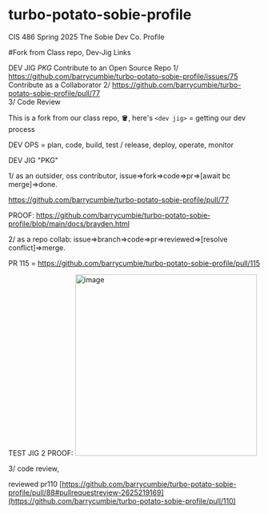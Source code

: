 # turbo-potato-sobie-profile
CIS 486 Spring 2025 The Sobie Dev Co. Profile 

#Fork from Class repo, Dev-Jig Links

DEV JIG *PKG* 
Contribute to an Open Source Repo
1/ https://github.com/barrycumbie/turbo-potato-sobie-profile/issues/75
<br>
Contribute as a Collaborator
2/ https://github.com/barrycumbie/turbo-potato-sobie-profile/pull/77
<br>
3/ Code Review
<br>

This is a fork from our class repo, 🪣, here's `<dev jig>` = getting our dev process

DEV OPS = plan, code, build, test / release, deploy, operate, monitor

DEV JIG "PKG"

1/ as an outsider, oss contributor, issue=>fork=>code=>pr=>[await bc merge]=>done.

https://github.com/barrycumbie/turbo-potato-sobie-profile/pull/77

PROOF: https://github.com/barrycumbie/turbo-potato-sobie-profile/blob/main/docs/brayden.html

2/ as a repo collab: issue=>branch=>code=>pr=>reviewed=>[resolve conflict]=>merge.

PR 115 = https://github.com/barrycumbie/turbo-potato-sobie-profile/pull/115

TEST JIG 2 PROOF:
<img width="363" alt="image" src="https://github.com/user-attachments/assets/1fdd19c6-c8df-4889-a0bc-060082c0cdd6" />



3/ code review, 

reviewed pr110 [https://github.com/barrycumbie/turbo-potato-sobie-profile/pull/88#pullrequestreview-2625219169](https://github.com/barrycumbie/turbo-potato-sobie-profile/pull/110)

